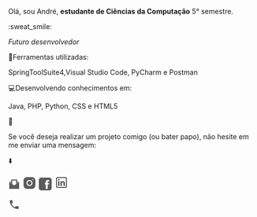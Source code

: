 <p>Olá, sou André, <strong>estudante de Ciências da Computação</strong> 5° semestre.</p>:sweat_smile:
<p><em>Futuro desenvolvedor</em></p>

:wrench:Ferramentas utilizadas:
<p>SpringToolSuite4,Visual Studio Code, PyCharm e Postman</p>

:computer:Desenvolvendo conhecimentos em:
<p>Java, PHP, Python, CSS e HTML5</p>

:speech_balloon:<p>Se você deseja realizar um projeto comigo (ou bater papo), não hesite em me enviar uma mensagem: </p>:arrow_down:

<p> 
    <a href="mailto:andre_carvalho0@live.com?Subject=Olá André" rel="prev"><img src="https://github.com/carvalhoandre/carvalhoandre/blob/main/img/email_open_24px.png"></a>
    <a href="https://www.instagram.com/slc_andre/" rel="prev"><img src="https://github.com/carvalhoandre/carvalhoandre/blob/main/img/instagram_30px.png"></a>
    <a href="https://www.facebook.com/AndreCarvalho0" rel="prev"><img src="https://github.com/carvalhoandre/carvalhoandre/blob/main/img/facebook_26px.png"></a>
    <a href="https://www.linkedin.com/in/andr%C3%A9-leite-carvalho-b77721146/" rel="prev"><img src="https://github.com/carvalhoandre/carvalhoandre/blob/main/img/linkedin_32px.png"></a>
    <div class="small text-black-50"><a href="callto:55 11 949245875"><img src="https://github.com/carvalhoandre/carvalhoandre/blob/main/img/phone_24px.png"></a></div>
</p>
